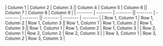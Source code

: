 | Column 1 | Column 2 | Column 3 || Column 4 | Column 5 | Column 6 || Column 7 | Column 8 | Column 9 |
| -------- | -------- | -------- || -------- | -------- | -------- || -------- | -------- | -------- |
| Row 1, Column 1 | Row 1, Column 2 | Row 1, Column 3 || Row 1, Column 1 | Row 1, Column 2 | Row 1, Column 3 || Row 1, Column 1 | Row 1, Column 2 | Row 1, Column 3 |
| Row 2, Column 1 | Row 2, Column 2 | Row 2, Column 3 |
| Row 3, Column 1 | Row 3, Column 2 | Row 3, Column 3 |
